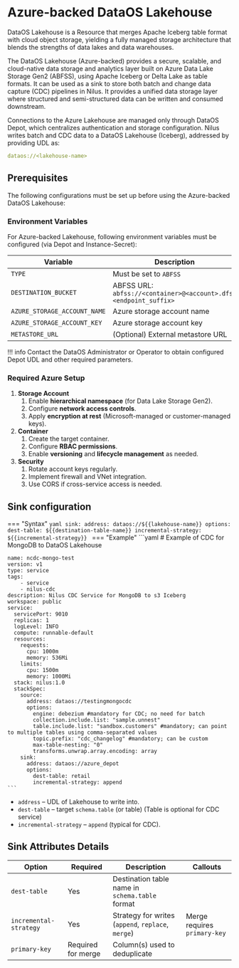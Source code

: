 # Azure-backed DataOS Lakehouse

DataOS Lakehouse is a Resource that merges Apache Iceberg table format with cloud object storage, yielding a fully managed storage architecture that blends the strengths of data lakes and data warehouses.

The DataOS Lakehouse (Azure-backed) provides a secure, scalable, and cloud-native data storage and analytics layer built on Azure Data Lake Storage Gen2 (ABFSS), using Apache Iceberg or Delta Lake as table formats. It can be used as a sink to store both batch and change data capture (CDC) pipelines in Nilus. It provides a unified data storage layer where structured and semi-structured data can be written and consumed downstream.

Connections to the Azure Lakehouse are managed only through DataOS Depot, which centralizes authentication and storage configuration. Nilus writes batch and CDC data to a DataOS Lakehouse (Iceberg), addressed by providing UDL as:

```yaml
dataos://<lakehouse-name>
```

## Prerequisites 

The following configurations must be set up before using the Azure-backed DataOS Lakehouse:

### **Environment Variables**

For Azure-backed Lakehouse, following environment variables must be configured (via Depot and Instance-Secret):

| Variable                     | Description                                                      |
| ---------------------------- | ---------------------------------------------------------------- |
| `TYPE`                       | Must be set to `ABFSS`                                           |
| `DESTINATION_BUCKET`         | ABFSS URL: `abfss://<container>@<account>.dfs.<endpoint_suffix>` |
| `AZURE_STORAGE_ACCOUNT_NAME` | Azure storage account name                                       |
| `AZURE_STORAGE_ACCOUNT_KEY`  | Azure storage account key                                        |
| `METASTORE_URL`              | (Optional) External metastore URL                                |

!!! info
    Contact the DataOS Administrator or Operator to obtain configured Depot UDL and other required parameters.


### **Required Azure Setup**

1. **Storage Account**
     1. Enable **hierarchical namespace** (for Data Lake Storage Gen2).
     2. Configure **network access controls**.
     3. Apply **encryption at rest** (Microsoft-managed or customer-managed keys).
2. **Container**
     1. Create the target container.
     2. Configure **RBAC permissions**.
     3. Enable **versioning** and **lifecycle management** as needed.
3. **Security**
     1. Rotate account keys regularly.
     2. Implement firewall and VNet integration.
     3. Use CORS if cross-service access is needed.

## Sink configuration

=== "Syntax"
    ```yaml
    sink:
      address: dataos://${{lakehouse-name}}
      options:
        dest-table: ${{destination-table-name}}
        incremental-strategy: ${{incremental-strategy}}
    ```
=== "Example"
    ```yaml
    # Example of CDC for MongoDB to DataOS Lakehouse
    
    name: ncdc-mongo-test
    version: v1
    type: service
    tags:
        - service
        - nilus-cdc
    description: Nilus CDC Service for MongoDB to s3 Iceberg
    workspace: public
    service:
      servicePort: 9010
      replicas: 1
      logLevel: INFO
      compute: runnable-default
      resources:
        requests:
          cpu: 1000m
          memory: 536Mi
        limits:
          cpu: 1500m
          memory: 1000Mi
      stack: nilus:1.0
      stackSpec:
        source:
          address: dataos://testingmongocdc
          options:
            engine: debezium #mandatory for CDC; no need for batch
            collection.include.list: "sample.unnest"
            table.include.list: "sandbox.customers" #mandatory; can point to multiple tables using comma-separated values
            topic.prefix: "cdc_changelog" #mandatory; can be custom
            max-table-nesting: "0"
            transforms.unwrap.array.encoding: array
        sink:
          address: dataos://azure_depot
          options:
            dest-table: retail
            incremental-strategy: append
    ```

* `address` – UDL of Lakehouse to write into.
* `dest-table` – target `schema.table` (or table) (Table is optional for CDC service)
* `incremental-strategy` – `append` (typical for CDC).

## Sink Attributes Details

| Option                 | Required           | Description                                        | Callouts                     |
| ---------------------- | ------------------ | -------------------------------------------------- | ---------------------------- |
| `dest-table`           | Yes                | Destination table name in `schema.table` format    |                              |
| `incremental-strategy` | Yes                | Strategy for writes (`append`, `replace`, `merge`) | Merge requires `primary-key` |
| `primary-key`          | Required for merge | Column(s) used to deduplicate                      |                              |

